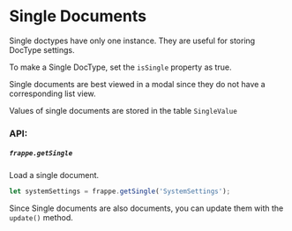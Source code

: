# Single Documents

Single doctypes have only one instance. They are useful for storing DocType settings.

To make a Single DocType, set the `isSingle` property as true.

Single documents are best viewed in a modal since they do not have a corresponding list view.

Values of single documents are stored in the table `SingleValue`

### API:

##### `frappe.getSingle`

Load a single document.

```js
let systemSettings = frappe.getSingle('SystemSettings');
```

Since Single documents are also documents, you can update them with the `update()` method.
